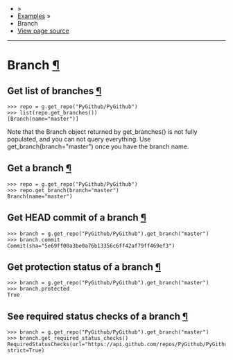 - »
- [Examples](https://pygithub.readthedocs.io/en/stable/examples.html) »
- Branch
- [View page source](https://pygithub.readthedocs.io/en/stable/_sources/examples/Branch.rst.txt)

* * *

# Branch [¶](https://pygithub.readthedocs.io/en/stable/examples/Branch.html\#branch "Permalink to this headline")

## Get list of branches [¶](https://pygithub.readthedocs.io/en/stable/examples/Branch.html\#get-list-of-branches "Permalink to this headline")

```
>>> repo = g.get_repo("PyGithub/PyGithub")
>>> list(repo.get_branches())
[Branch(name="master")]

```

Note that the Branch object returned by get\_branches() is not fully populated,
and you can not query everything. Use get\_branch(branch="master") once you
have the branch name.

## Get a branch [¶](https://pygithub.readthedocs.io/en/stable/examples/Branch.html\#get-a-branch "Permalink to this headline")

```
>>> repo = g.get_repo("PyGithub/PyGithub")
>>> repo.get_branch(branch="master")
Branch(name="master")

```

## Get HEAD commit of a branch [¶](https://pygithub.readthedocs.io/en/stable/examples/Branch.html\#get-head-commit-of-a-branch "Permalink to this headline")

```
>>> branch = g.get_repo("PyGithub/PyGithub").get_branch("master")
>>> branch.commit
Commit(sha="5e69ff00a3be0a76b13356c6ff42af79ff469ef3")

```

## Get protection status of a branch [¶](https://pygithub.readthedocs.io/en/stable/examples/Branch.html\#get-protection-status-of-a-branch "Permalink to this headline")

```
>>> branch = g.get_repo("PyGithub/PyGithub").get_branch("master")
>>> branch.protected
True

```

## See required status checks of a branch [¶](https://pygithub.readthedocs.io/en/stable/examples/Branch.html\#see-required-status-checks-of-a-branch "Permalink to this headline")

```
>>> branch = g.get_repo("PyGithub/PyGithub").get_branch("master")
>>> branch.get_required_status_checks()
RequiredStatusChecks(url="https://api.github.com/repos/PyGithub/PyGithub/branches/master/protection/required_status_checks", strict=True)

```